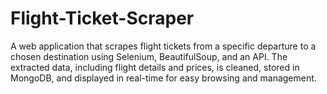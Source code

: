 # Flight-Ticket-Scraper
A web application that scrapes flight tickets from a specific departure to a chosen destination using Selenium, BeautifulSoup, and an API. The extracted data, including flight details and prices, is cleaned, stored in MongoDB, and displayed in real-time for easy browsing and management.
